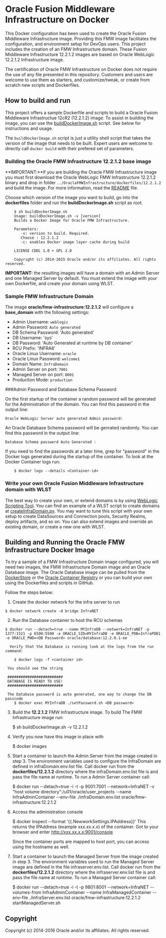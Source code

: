 Oracle Fusion Middleware Infrastructure on Docker
=================================================
This Docker configuration has been used to create the Oracle Fusion Middleware Infrastructure image. Providing this FMW image facilitates the configuration, and environment setup for DevOps users. This project includes the creation of an  FMW Infrastructure domain. These Fusion Middleware Infrastructure 12.2.1.2 images are based on Oracle WebLogic 12.2.1.2 Infrastructure image.

The certification of Oracle FMW Infrastructure on Docker does not require the use of any file presented in this repository. Customers and users are welcome to use them as starters, and customize/tweak, or create from scratch new scripts and Dockerfiles.


## How to build and run
This project offers a sample Dockerfile and scripts to build a Oracle Fusion Middleware Infrastructue 12cR2 (12.2.1.2) image. To assist in building the image, you can use the [buildDockerImage.sh](dockerfiles/buildDockerImage.sh) script. See below for instructions and usage.

The `buildDockerImage.sh` script is just a utility shell script that takes the version of the image that needs to be built. Expert users are welcome to directly call `docker build` with their prefered set of parameters.


### Building the Oracle FMW Infrastructure 12.2.1.2 base image
**IMPORTANT:**If you are building the Oracle FMW Infrastructure image you must first download the Oracle WebLogic FMW Infrastructure 12.2.1.2 binary and drop in folder `../OracleFMWInfrastructure/dockerfiles/12.2.1.2` and build the image. For more information, read the [README](README.md) file.

Choose which version of the image you want to build, go into the **dockerfiles** folder and run the **buildDockerImage.sh** script as root.

        $ sh buildDockerImage.sh
        Usage: buildDockerImage.sh -v [version]
        Builds a Docker Image for Oracle FMW Infrastructure.

        Parameters:
           -v: version to build. Required.
           Choose : 12.2.1.2
           -c: enables Docker image layer cache during build

        LICENSE CDDL 1.0 + GPL 2.0

        Copyright (c) 2014-2015 Oracle and/or its affiliates. All rights reserved.

**IMPORTANT:** the resulting images will have a domain with an Admin Server and one Managed Server by default. You must extend the image with your own Dockerfile, and create your domain using WLST.


### Sample FMW Infrastructure Domain 
The image **oracle/fmw-infrastructure:12.2.1.2** will configure a **base_domain** with the following settings:

 * Admin Username: `weblogic`
 * Admin Password: `Auto generated` 
 * DB Schema Password: 'Auto generated'
 * DB Username: 'sys' 
 * DB Password: 'Auto Generated at runtime by DB container' 
 * RCU Prefix: 'INFRA6'
 * Oracle Linux Username: `oracle`
 * Oracle Linux Password: `welcome1`
 * Domain Name: `InfraDomain`
 * Admin Server on port: `7001`
 * Managed Server on port: `8001`
 * Production Mode: `production`
  

###Admin Password and Database Schema Password

On the first startup of the container a random password will be generated for the Administration of the domain. You can find this password in the output line:

`Oracle WebLogic Server auto generated Admin password:`

An Oracle Database Schema password will be genrated randomly. You can find this password in the output line:

`Database Schema password Auto Generated :`

If you need to find the passwords at a later time, grep for "password" in the Docker logs generated during the startup of the  container.  To look at the Docker Container logs run:

        $ docker logs --details <Container-id>

### Write your own Oracle Fusion Middleware Infrastructure domain with WLST
The best way to create your own, or extend domains is by using [WebLogic Scripting Tool](https://docs.oracle.com/middleware/1221/cross/wlsttasks.htm). You can find an example of a WLST script to create domains at [createInfraDomain.py](dockerfiles/12.2.1.2/container-scripts/createInfraDomain.py). You may want to tune this script with your own setup to create DataSources and Connection pools, Security Realms, deploy artifacts, and so on. You can also extend images and override an existing domain, or create a new one with WLST.

## Building and Running the Oracle FMW Infrastructure Docker Image
To try a sample of a FMW Infrastructure Domain image configured, you will need two images, the FMW Infrastructure Domain image and an Oracle Database image. The Oracle Database image can be pulled from the [DockerStore](https://store.docker.com/images/oracle-database-enterprise-edition) or the [Oracle Container Registry](https://container-registry.oracle.com) or you can build your own using the Dockerfiles and scripts in GitHub. 

Follow the steps below:

  1. Create the docker network for the infra server to run
  
 	$ docker network create -d bridge InfraNET
  		
  2. Run the Database container to host the RCU schemas
  
 	$ docker run --detach=true --name MYInfraDB --network=InfraNET -p 1377:1521 -p 6500:5500 -e ORACLE_SID=MYInfraDB -e ORACLE_PDB=InfraPDB1 -e ORACLE_PWD=<DB Password> oracle/database:12.2.0.1-ee

      Verify that the Database is running look at the logs from the run command:
 
        $ docker logs -f <container id>

     You should see the string 

     #########################
     DATABASE IS READY TO USE!
     #########################

     The Database password is auto generated, one way to change the DB passcode 
        $ docker exec MYInfraDB ./setPassword.sh <DB password>


  3. Build the **12.2.1.2** FMW Infrastructure image. To build The FMW Infrastructure image run:

        $ sh buildDockerImage.sh -v 12.2.1.2 

  4. Verify you now have this image in place with

        $ docker images
  
  5. Start a container to launch the Admin Server from the image created in step 3. The environment variables used to configure the InfraDomain are defined in infraDomain.env.list file. Call docker run from the **dockerfiles/12.2.1.2** directory where the infraDomain.env.list file is and pass the file name at runtime. To run a Admin Server container call: 

        $ docker run --detach=true -i -t -p 9001:7001 --network=InfraNET -v "host volume directory":/u01/oracle/user_projects --name InfraAdminContainer --env-file ./infraDomain.env.list oracle/fmw-infrastructure:12.2.1.2

  6. Access the administration console

        $ docker inspect --format '{{.NewworkSettings.IPAddress}}' <container-name>
        This returns the IPAddress (example xxx.xx.x.x) of the container.  Got to your browser and enter http://xxx.xx.x.x:9001/console
        
        Since the container ports are mapped to host port, you can access using the hostname as well.
  
  7. Start a container to launch the Managed Server from the image created in step 3. The environment variables used to run the Managed Server image are defined in the file infraserver.env.list. Call docker run from the **dockerfiles/12.2.1.2** directory where the infraserver.env.list file is and pass the file name at runtime. To run a Managed Server container call:

        $ docker run --detach=true -i -t -p 9801:8001 --network=InfraNET --volumes-from InfraAdminContainer --name InfraManagedContainer --env-file ./infraServer.env.list oracle/fmw-infrastructure:12.2.1.2 startManagedServer.sh

## Copyright
Copyright (c) 2014-2016 Oracle and/or its affiliates. All rights reserved.
